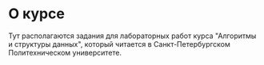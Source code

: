 # О курсе

Тут располагаются задания для лабораторных работ курса "Алгоритмы и структуры данных", который читается в Санкт-Петербургском Политехническом университете.


